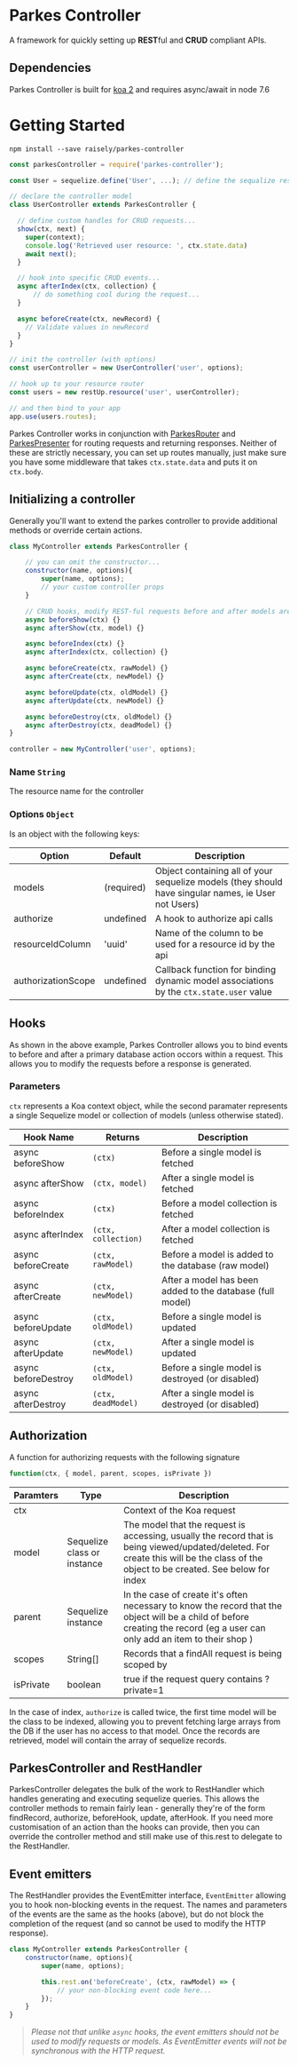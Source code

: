 # Parkes Controller

A framework for quickly setting up **REST**ful and **CRUD** compliant APIs.

## Dependencies

Parkes Controller is built for [koa 2](https://github.com/koajs/koa) and requires async/await in node 7.6

# Getting Started

`npm install --save raisely/parkes-controller`

```javascript
const parkesController = require('parkes-controller');

const User = sequelize.define('User', ...); // define the sequalize resouce

// declare the controller model
class UserController extends ParkesController {

  // define custom handles for CRUD requests...
  show(ctx, next) {
    super(context);
    console.log('Retrieved user resource: ', ctx.state.data)
    await next();
  }

  // hook into specific CRUD events...
  async afterIndex(ctx, collection) {
      // do something cool during the request...
  }

  async beforeCreate(ctx, newRecord) {
    // Validate values in newRecord
  }
}

// init the controller (with options)
const userController = new UserController('user', options);

// hook up to your resource router
const users = new restUp.resource('user', userController);

// and then bind to your app
app.use(users.routes);
```

Parkes Controller works in conjunction with [ParkesRouter](https://github.com/raisely/parkes-router) and [ParkesPresenter](https://github.com/raisely/parkes-presenter) for routing requests and returning responses. Neither of these are strictly necessary, you can set up routes manually, just make sure you have some middleware that takes `ctx.state.data` and puts it on `ctx.body`.

## Initializing a controller

Generally you'll want to extend the parkes controller to provide additional methods or override certain actions.

```javascript
class MyController extends ParkesController {

    // you can omit the constructor...
    constructor(name, options){
        super(name, options);
        // your custom controller props
    }

    // CRUD hooks, modify REST-ful requests before and after models are generated
    async beforeShow(ctx) {}
    async afterShow(ctx, model) {}

    async beforeIndex(ctx) {}
    async afterIndex(ctx, collection) {}

    async beforeCreate(ctx, rawModel) {}
    async afterCreate(ctx, newModel) {}

    async beforeUpdate(ctx, oldModel) {}
    async afterUpdate(ctx, newModel) {}

    async beforeDestroy(ctx, oldModel) {}
    async afterDestroy(ctx, deadModel) {}
}

controller = new MyController('user', options);
```

### Name `String`

The resource name for the controller

### Options `Object`

Is an object with the following keys:

Option             | Default    | Description
------------------ | ---------- | ---------------------------------------------------------------------------------------------------
models             | (required) | Object containing all of your sequelize models (they should have singular names, ie User not Users)
authorize          | undefined  | A hook to authorize api calls
resourceIdColumn   | 'uuid'     | Name of the column to be used for a resource id by the api
authorizationScope | undefined  | Callback function for binding dynamic model associations by the `ctx.state.user` value

## Hooks

As shown in the above example, Parkes Controller allows you to bind events to before and after a primary database action occors within a request. This allows you to modify the requests before a response is generated.

### Parameters

`ctx` represents a Koa context object, while the second paramater represents a single Sequelize model or collection of models (unless otherwise stated).

Hook Name           | Returns             | Description
------------------- | ------------------- | ---------------------------------------------------------
async beforeShow    | `(ctx)`             | Before a single model is fetched
async afterShow     | `(ctx, model)`      | After a single model is fetched
async beforeIndex   | `(ctx)`             | Before a model collection is fetched
async afterIndex    | `(ctx, collection)` | After a model collection is fetched
async beforeCreate  | `(ctx, rawModel)`   | Before a model is added to the database (raw model)
async afterCreate   | `(ctx, newModel)`   | After a model has been added to the database (full model)
async beforeUpdate  | `(ctx, oldModel)`   | Before a single model is updated
async afterUpdate   | `(ctx, newModel)`   | After a single model is updated
async beforeDestroy | `(ctx, oldModel)`   | Before a single model is destroyed (or disabled)
async afterDestroy  | `(ctx, deadModel)`  | After a single model is destroyed (or disabled)

## Authorization

A function for authorizing requests with the following signature

```javascript
function(ctx, { model, parent, scopes, isPrivate })
```

Paramters | Type                        | Description
--------- | --------------------------- | ------------------------------------------------------------------------------------------------------------------------------------------------------------------------------------
ctx       |                             | Context of the Koa request
model     | Sequelize class or instance | The model that the request is accessing, usually the record that is being viewed/updated/deleted. For create this will be the class of the object to be created. See below for index
parent    | Sequelize instance          | In the case of create it's often necessary to know the record that the object will be a child of before creating the record (eg a user can only add an item to their shop )
scopes    | String[]                    | Records that a findAll request is being scoped by
isPrivate | boolean                     | true if the request query contains ?private=1

In the case of index, `authorize` is called twice, the first time model will be the class to be indexed, allowing you to prevent fetching large arrays from the DB if the user has no access to that model. Once the records are retrieved, model will contain the array of sequelize records.

## ParkesController and RestHandler

ParkesController delegates the bulk of the work to RestHandler which handles generating and executing sequelize queries. This allows the controller methods to remain fairly lean - generally they're of the form findRecord, authorize, beforeHook, update, afterHook. If you need more customisation of an action than the hooks can provide, then you can override the controller method and still make use of this.rest to delegate to the RestHandler.

## Event emitters

The RestHandler provides the EventEmitter interface, `EventEmitter` allowing you to hook non-blocking events in the request. The names and parameters of the events are the same as the hooks (above), but do not block the completion of the request (and so cannot be used to modify the HTTP response).

```javascript
class MyController extends ParkesController {
    constructor(name, options){
        super(name, options);

        this.rest.on('beforeCreate', (ctx, rawModel) => {
            // your non-blocking event code here...
        });
    }
}
```

> _Please not that unlike `async` hooks, the event emitters should not be used to modify requests or models. As EventEmitter events will not be synchronous with the HTTP request._
